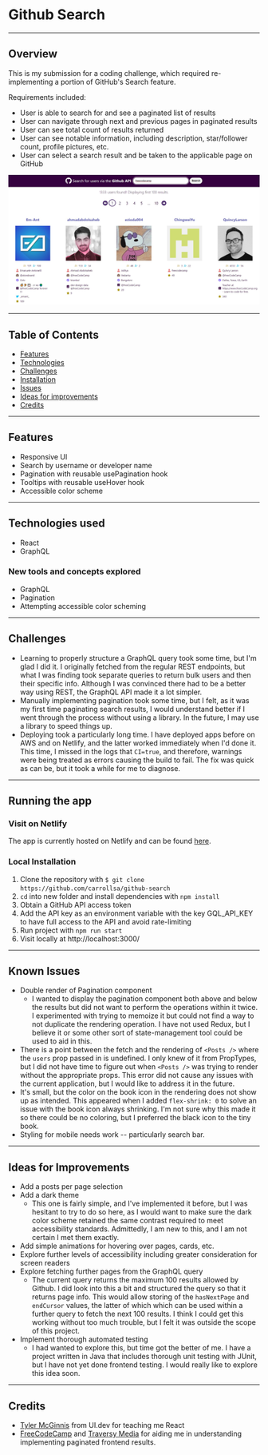 # Github Search
---

## Overview
This is my submission for a coding challenge, which required re-implementing a portion of GitHub's Search feature. 

Requirements included:

* User is able to search for and see a paginated list of results
* User can navigate through next and previous pages in paginated results
* User can see total count of results returned
* User can see notable information, including description, star/follower count, profile pictures, etc.
* User can select a search result and be taken to the applicable page on GitHub

<img src="https://github.com/carrollsa/carrollsa_public/blob/main/GithubSearch.jpg">

---
## Table of Contents
* [Features](https://github.com/carrollsa/github-search/blob/main/README.md#features)
* [Technologies](https://github.com/carrollsa/github-search/blob/main/README.md#technologies)
* [Challenges](https://github.com/carrollsa/github-search/blob/main/README.md#challenges)
* [Installation](https://github.com/carrollsa/github-search/blob/main/README.md#installation)
* [Issues](https://github.com/carrollsa/github-search/blob/main/README.md#issues)
* [Ideas for improvements](https://github.com/carrollsa/github-search/blob/main/README.md#improvements)
* [Credits](https://github.com/carrollsa/github-search/blob/main/README.md#credits)

---
<a name="features"/>

## Features
* Responsive UI
* Search by username or developer name
* Pagination with reusable usePagination hook
* Tooltips with reusable useHover hook
* Accessible color scheme

---
<a name="technologies"/>

## Technologies used

* React
* GraphQL

### New tools and concepts explored
* GraphQL
* Pagination
* Attempting accessible color scheming

---
<a name="challenges"/>

## Challenges
* Learning to properly structure a GraphQL query took some time, but I'm glad I did it. I originally fetched from the regular REST endpoints, but what I was finding took separate queries to return bulk users and then their specific info. Although I was convinced there had to be a better way using REST, the GraphQL API made it a lot simpler. 
* Manually implementing pagination took some time, but I felt, as it was my first time paginating search results, I would understand better if I went through the process without using a library. In the future, I may use a library to speed things up.
* Deploying took a particularly long time. I have deployed apps before on AWS and on Netlify, and the latter worked immediately when I'd done it. This time, I missed in the logs that `CI=true`, and therefore, warnings were being treated as errors causing the build to fail. The fix was quick as can be, but it took a while for me to diagnose.

---
<a name="installation"/>

## Running the app

### Visit on Netlify

The app is currently hosted on Netlify and can be found [here](https://stephen-carroll-github-search.netlify.app/).

### Local Installation

1. Clone the repository with `$ git clone https://github.com/carrollsa/github-search`
2. `cd` into new folder and install dependencies with `npm install`
3. Obtain a GitHub API access token
4. Add the API key as an environment variable with the key GQL_API_KEY to have full access to the API and avoid rate-limiting
5. Run project with `npm run start`
6. Visit locally at http://localhost:3000/


---
<a name="issues"/>

## Known Issues
* Double render of Pagination component
	* I wanted to display the pagination component both above and below the results but did not want to perform the operations within it twice. I experimented with trying to memoize it but could not find a way to not duplicate the rendering operation. I have not used Redux, but I believe it or some other sort of state-management tool could be used to aid in this.
* There is a point between the fetch and the rendering of `<Posts />` where the `users` prop passed in is undefined. I only knew of it from PropTypes, but I did not have time to figure out when `<Posts />` was trying to render without the appropriate props. This error did not cause any issues with the current application, but I would like to address it in the future.
* It's small, but the color on the book icon in the rendering does not show up as intended. This appeared when I added `flex-shrink: 0` to solve an issue with the book icon always shrinking. I'm not sure why this made it so there could be no coloring, but I preferred the black icon to the tiny book.
* Styling for mobile needs work -- particularly search bar.

---
<a name="improvements"/>

## Ideas for Improvements

* Add a posts per page selection
* Add a dark theme
	- This one is fairly simple, and I've implemented it before, but I was hesitant to try to do so here, as I would want to make sure the dark color scheme retained the same contrast required to meet accessibility standards. Admittedly, I am new to this, and I am not certain I met them exactly. 
* Add simple animations for hovering over pages, cards, etc.
* Explore further levels of accessibility including greater consideration for screen readers
* Explore fetching further pages from the GraphQL query
	- The current query returns the maximum 100 results allowed by Github. I did look into this a bit and structured the query so that it returns page info. This would allow storing of the `hasNextPage` and `endCursor` values, the latter of which which can be used within a further query to fetch the next 100 results. I think I could get this working without too much trouble, but I felt it was outside the scope of this project.
* Implement thorough automated testing
	- I had wanted to explore this, but time got the better of me. I have a project written in Java that includes thorough unit testing with JUnit, but I have not yet done frontend testing. I would really like to explore this idea soon.

---
<a name="credits"/>

## Credits

* [Tyler McGinnis](https://github.com/tylermcginnis) from UI.dev for teaching me React 
* [FreeCodeCamp](https://www.freecodecamp.org/) and [Traversy Media](https://www.youtube.com/channel/UC29ju8bIPH5as8OGnQzwJyA) for aiding me in understanding implementing paginated frontend results.

